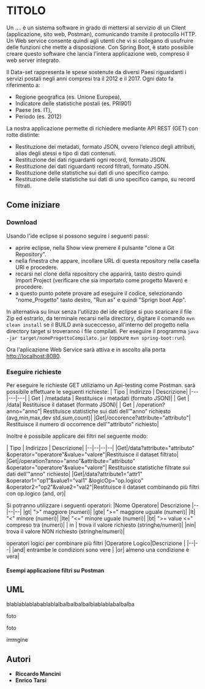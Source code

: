 # TITOLO

Un .... è un sistema software in grado di mettersi al servizio di un Client (applicazione, sito web, Postman), comunicando tramite il protocollo HTTP. Un Web service consente quindi agli utenti che vi si collegano di usufruire delle funzioni che mette a disposizione. Con Spring Boot, è stato possibile creare questo software che lancia l'intera applicazione web, compreso il web server integrato.

Il Data-set rappresenta le spese sostenute da diversi Paesi riguardanti i servizi postali negli anni compresi tra il 2012 e il 2017. 
Ogni dato fa riferimento a:
-  Regione geografica (es. Unione Europea),
-  Indicatore delle statistiche postali (es. PRI901)
-  Paese (es. IT), 
-  Periodo (es. 2012) 

La nostra applicazione permette di richiedere mediante API REST (GET) con rotte distinte:

-   Restituzione dei metadati, formato JSON, ovvero l’elenco degli attributi, alias degli stessi e tipo di dati contenuti.
-   Restituzione dei dati riguardanti ogni record, formato JSON.
-   Restituzione dei dati riguardanti record filtrati, formato JSON.
-   Restituzione delle statistiche sui dati di uno specifico campo.
-   Restituzione delle statistiche sui dati di uno specifico campo, su record filtrati.




## Come iniziare

### Download

Usando l'ide eclipse si possono seguire i seguenti passi:

-   aprire eclipse, nella Show view premere il pulsante "clone a Git Repository".
-   nella finestra che appare, incollare URL di questa repository nella casella URI e procedere.
-   recarsi nel clone della repository che apparirà, tasto destro quindi Import Project (verificare che sia importato come progetto Maven) e procedere.
-   a questo punto potete provare ad eseguire il codice, selezionando "nome_Progetto" tasto destro, "Run as" e quindi "Sprign boot App".

In alternativa su linux senza l'utilizzo del ide eclipse si puo scaricare il file Zip ed estrarlo, da terminale recarsi nella directory, digitare il comando  `mvn clean install`  se il BUILD avrà suceccesso, all'interno del progetto nella directory target si troveranno i file compilati. Per eseguire il programma  `java -jar target/nomeProgettoCompilato.jar`  (oppure  `mvn spring-boot:run`).

Ora l'aplicazione Web Service sarà attiva e in ascolto alla porta  [http://localhost:8080](http://localhost:8080/).

### Eseguire richieste

Per eseguire le richieste GET  utiliziamo un Api-testing come Postman.
sarà possibile effettuare le seguenti richieste:
| Tipo | Indirizzo | Descrizione|
|---|---|---|
| Get | /metadata | Restituisce i metadati (formato JSON)|
| Get | /data| Restituisce il dataset (formato JSON)|
| Get | /operation?anno="anno"| Restituisce statistiche sui dati dell'"anno" richiesto (avg,min,max,dev std,sum,count)|
|Get|/occorence?attribute="attributo"| Restituisce il numero di occorrence dell'"attributo" richiesto|


Inoltre è possibile applicare dei filtri nel seguente modo:

| Tipo | Indirizzo | Descrizione|
|--|--|--|--|
|Get|/data?attribute="attributo" &operator="operatore"&value="valore"|Restituisce il dataset filtrato|
|Get|/operation?anno="anno"&attribute="attributo" &operator="operatore"&value="valore"| Restituisce statistiche filtrate sui dati dell'"anno" richiesto|
|Get|/data?attribute1="attr1" &operator1="op1"&value1="val1" &logicOp="op.logico" &operator2="op2"&value2="val2"|Restituisce il dataset combinando più filtri con op.logico (and, or)|

Si potranno utilizzare i seguenti operatori:
|Nome Operatore| Descrizione 
|--|--|--|
|gt| ">" maggiore  (numeri)|
|gte|  ">=" maggiore uguale (numeri)|
|lt|  "<" minore  (numeri)|
|lte| "<=" minore uguale (numeri)|
|bt| ">= value <=" compreso tra  (numeri)|
| in | trova  il valore richiesto (stringhe/numeri)|
|nin| trova il valore NON richiesto (stringhe/numeri)|

operatori logici per combinare più filtri
|Operatore Logico|Descrizione  |
|--|--|
|and| entrambe le condizioni sono vere |
|or| almeno una condizione è vera|

#### Esempi applicazione filtri su Postman



 



## UML

blablablablabablablalbalbalbalbalblablablabalbalba

foto 

foto 

immgine 

## Autori

-   **Riccardo Mancini**  
-   **Enrico Tarsi** 
